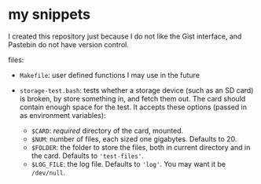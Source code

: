 # my snippets

I created this repository just because I do not like the Gist interface, and
Pastebin do not have version control.

files:

* `Makefile`: user defined functions I may use in the future

* `storage-test.bash`: tests whether a storage device (such as an SD card) is
  broken, by store something in, and fetch them out. The card should contain
  enough space for the test. It accepts these options (passed in as environment
  variables):
    * `$CARD`: _required_ directory of the card, mounted.
    * `$NUM`: number of files, each sized one gigabytes. Defaults to 20.
    * `$FOLDER`: the folder to store the files, both in current directory and in
      the card. Defaults to `'test-files'`.
    * `$LOG_FILE`: the log file. Defaults to `'log'`. You may want it be
      `/dev/null`.

